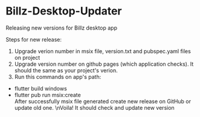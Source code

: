 # Billz-Desktop-Updater
Releasing new versions for Billz desktop app

Steps for new release:
1. Upgrade verion number in msix file, version.txt and pubspec.yaml files on project
2. Upgrade version number on github pages (which application checks). It should the same as your project's verion.
3. Run this commands on app's path:
  - flutter build windows
  - flutter pub run msix:create  
  After successfully msix file generated create new release on GitHub or update old one.
\nVoila! It should check and update new version
